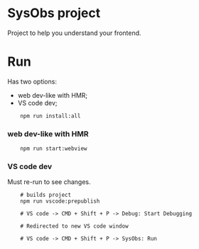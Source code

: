 # SysObs project

Project to help you understand your frontend.

# Run

Has two options:

- web dev-like with HMR;
- VS code dev;

```
    npm run install:all
```

### web dev-like with HMR

```
    npm run start:webview
```

### VS code dev

Must re-run to see changes.

```
    # builds project
    npm run vscode:prepublish

    # VS code -> CMD + Shift + P -> Debug: Start Debugging

    # Redirected to new VS code window

    # VS code -> CMD + Shift + P -> SysObs: Run
```
